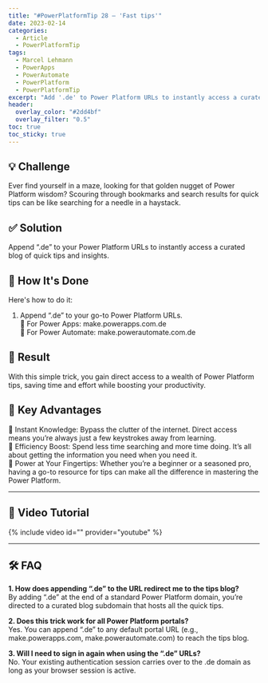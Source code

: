 ```yaml
---
title: "#PowerPlatformTip 28 – 'Fast tips'"
date: 2023-02-14
categories:
  - Article
  - PowerPlatformTip
tags:
  - Marcel Lehmann
  - PowerApps
  - PowerAutomate
  - PowerPlatform
  - PowerPlatformTip
excerpt: "Add '.de' to Power Platform URLs to instantly access a curated blog of quick tips and insights."
header:
  overlay_color: "#2dd4bf"
  overlay_filter: "0.5"
toc: true
toc_sticky: true
---
```


## 💡 Challenge
Ever find yourself in a maze, looking for that golden nugget of Power Platform wisdom? Scouring through bookmarks and search results for quick tips can be like searching for a needle in a haystack.

## ✅ Solution
Append “.de” to your Power Platform URLs to instantly access a curated blog of quick tips and insights.

## 🔧 How It's Done
Here's how to do it:
1. Append “.de” to your go-to Power Platform URLs.  
   🔸 For Power Apps: make.powerapps.com.de  
   🔸 For Power Automate: make.powerautomate.com.de

## 🎉 Result
With this simple trick, you gain direct access to a wealth of Power Platform tips, saving time and effort while boosting your productivity.

## 🌟 Key Advantages
🔸 Instant Knowledge: Bypass the clutter of the internet. Direct access means you’re always just a few keystrokes away from learning.  
🔸 Efficiency Boost: Spend less time searching and more time doing. It’s all about getting the information you need when you need it.  
🔸 Power at Your Fingertips: Whether you’re a beginner or a seasoned pro, having a go-to resource for tips can make all the difference in mastering the Power Platform.

---

## 🎥 Video Tutorial
{% include video id="" provider="youtube" %}

---

## 🛠️ FAQ
**1. How does appending “.de” to the URL redirect me to the tips blog?**  
By adding “.de” at the end of a standard Power Platform domain, you’re directed to a curated blog subdomain that hosts all the quick tips.

**2. Does this trick work for all Power Platform portals?**  
Yes. You can append “.de” to any default portal URL (e.g., make.powerapps.com, make.powerautomate.com) to reach the tips blog.

**3. Will I need to sign in again when using the “.de” URLs?**  
No. Your existing authentication session carries over to the .de domain as long as your browser session is active.